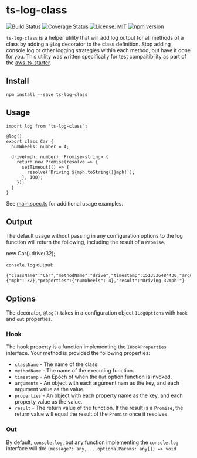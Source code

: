 # ts-log-class

[![Build Status](https://travis-ci.org/bakerstreet-industries/ts-log-class.svg?branch=master)](https://travis-ci.org/bakerstreet-industries/ts-log-class.svg?branch=master)
[![Coverage Status](https://coveralls.io/repos/github/bakerstreet-industries/ts-log-class/badge.svg?branch=master)](https://coveralls.io/github/bakerstreet-industries/ts-log-class?branch=master)
[![License: MIT](https://img.shields.io/badge/License-MIT-brightgreen.svg)](https://opensource.org/licenses/MIT)
[![npm version](https://badge.fury.io/js/ts-log-class.svg)](https://badge.fury.io/js/ts-log-class)


`ts-log-class` is a helper utility that will add log output for all methods of a class by adding a `@log` decorator to the class definition. Stop adding console.log or other logging strategies within each method, but have it done for you. This utility was written specifically for test compaitibility as part of the [aws-ts-starter](https://github.com/bakerstreet-industries/aws-ts-starter).


## Install

`npm install --save ts-log-class`

## Usage

```
import log from "ts-log-class";

@log()
export class Car {
  numWheels: number = 4;

  drive(mph: number): Promise<string> {
    return new Promise(resolve => {
      setTimeout(() => {
        resolve(`Driving ${mph.toString()}mph!`);
      }, 100);
    });
  }
}
```

See [main.spec.ts](https://github.com/bakerstreet-industries/ts-log-class/blob/master/tests/main.spec.ts) for additional usage examples.

## Output

The default usage without passing in any configuration options to the log function will return the following, including the result of a `Promise`.

new Car().drive(32);

`console.log` output:
```
{"className":"Car","methodName":"drive","timestamp":1513536484430,"arguments":{"mph": 32},"properties":{"numWheels": 4},"result":"Driving 32mph!"}
```

## Options

The decorator, `@log()` takes in a configuration object `ILogOptions` with `hook` and `out` properties.

### Hook

The hook property is a function implementing the `IHookProperties` interface. Your method is provided the following properties:
* `className` - The name of the class.
* `methodName` - The name of the executing function.
* `timestamp` - An Epoch of when the `Out` option function is invoked.
* `arguments` - An object with each argument nam as the key, and each argument value as the value.
* `properties` - An object with each property name as the key, and each property value as the value.
* `result` - The return value of the function. If the result is a `Promise`, the return value will equal the result of the `Promise` once it resolves.

### Out

By default, `console.log`, but any function implementing the `console.log` interface will do: `(message?: any, ...optionalParams: any[]) => void`
